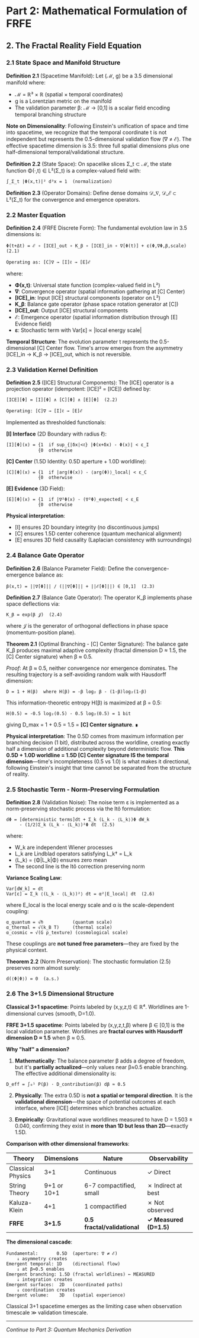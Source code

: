 # Part 2: Mathematical Formulation of FRFE

## 2. The Fractal Reality Field Equation

### 2.1 State Space and Manifold Structure

**Definition 2.1** (Spacetime Manifold): Let (ℳ, g) be a 3.5 dimensional manifold where:

- ℳ = ℝ³ × ℝ (spatial × temporal coordinates)
- g is a Lorentzian metric on the manifold
- The validation parameter β: ℳ → [0,1] is a scalar field encoding temporal branching structure

**Note on Dimensionality**: Following Einstein's unification of space and time into spacetime, we recognize that the temporal coordinate t is not independent but represents the 0.5-dimensional validation flow (∇ ≠ ℰ). The effective spacetime dimension is 3.5: three full spatial dimensions plus one half-dimensional temporal/validational structure.

**Definition 2.2** (State Space): On spacelike slices Σ_t ⊂ ℳ, the state function Φ(·,t) ∈ L²(Σ_t) is a complex-valued field with:

```
∫_Σ_t |Φ(x,t)|² d³x = 1  (normalization)
```

**Definition 2.3** (Operator Domains): Define dense domains 𝒟_∇, 𝒟_ℰ ⊂ L²(Σ_t) for the convergence and emergence operators.

### 2.2 Master Equation

**Definition 2.4** (FRFE Discrete Form): The fundamental evolution law in 3.5 dimensions is:

```
Φ(t+Δt) = ℰ ∘ [ICE]_out ∘ K_β ∘ [ICE]_in ∘ ∇[Φ(t)] + ε(Φ,∇Φ,β,scale)  (2.1)

Operating as: [C]∇ → [I]ℓ → [E]ℰ
```

where:

- **Φ(x,t)**: Universal state function (complex-valued field in L²)
- **∇**: Convergence operator (spatial information gathering at [C] Center)
- **[ICE]_in**: Input [ICE] structural components (operator on L²)
- **K_β**: Balance gate operator (phase space rotation generator at [C])
- **[ICE]_out**: Output [ICE] structural components
- **ℰ**: Emergence operator (spatial information distribution through [E] Evidence field)
- **ε**: Stochastic term with Var[ε] ∝ |local energy scale|

**Temporal Structure**: The evolution parameter t represents the 0.5-dimensional [C] Center flow. Time's arrow emerges from the asymmetry [ICE]_in → K_β → [ICE]_out, which is not reversible.

### 2.3 Validation Kernel Definition

**Definition 2.5** ([ICE] Structural Components): The [ICE] operator is a projection operator (idempotent: [ICE]² = [ICE]) defined by:

```
[ICE][Φ] = [I][Φ] ∧ [C][Φ] ∧ [E][Φ]  (2.2)

Operating: [C]∇ → [I]ℓ → [E]ℰ
```

Implemented as thresholded functionals:

**[I] Interface** (2D Boundary with radius ℓ):

```
[I][Φ](x) = {1  if sup_{|δx|<ℓ} |Φ(x+δx) - Φ(x)| < ε_I
            {0  otherwise
```

**[C] Center** (1.5D Identity: 0.5D aperture + 1.0D worldline):

```
[C][Φ](x) = {1  if |arg(Φ(x)) - ⟨arg(Φ)⟩_local| < ε_C
            {0  otherwise
```

**[E] Evidence** (3D Field):

```
[E][Φ](x) = {1  if |∇²Φ(x) - (∇²Φ)_expected| < ε_E
            {0  otherwise
```

**Physical interpretation**:

- [I] ensures 2D boundary integrity (no discontinuous jumps)
- [C] ensures 1.5D center coherence (quantum mechanical alignment)
- [E] ensures 3D field causality (Laplacian consistency with surroundings)

### 2.4 Balance Gate Operator

**Definition 2.6** (Balance Parameter Field): Define the convergence-emergence balance as:

```
β(x,t) = ||∇[Φ]|| / (||∇[Φ]|| + ||ℰ[Φ]||) ∈ [0,1]  (2.3)
```

**Definition 2.7** (Balance Gate Operator): The operator K_β implements phase space deflections via:

```
K_β = exp(β 𝒥)  (2.4)
```

where 𝒥 is the generator of orthogonal deflections in phase space (momentum-position plane).

**Theorem 2.1** (Optimal Branching - [C] Center Signature): The balance gate K_β produces maximal adaptive complexity (fractal dimension D ≈ 1.5, the [C] Center signature) when β ≈ 0.5.

*Proof*: At β ≈ 0.5, neither convergence nor emergence dominates. The resulting trajectory is a self-avoiding random walk with Hausdorff dimension:

```
D = 1 + H(β)  where H(β) = -β log₂ β - (1-β)log₂(1-β)
```

This information-theoretic entropy H(β) is maximized at β = 0.5:

```
H(0.5) = -0.5 log₂(0.5) - 0.5 log₂(0.5) = 1 bit
```

giving D_max = 1 + 0.5 = 1.5 = **[C] Center signature**. ∎

**Physical interpretation**: The 0.5D comes from maximum information per branching decision (1 bit), distributed across the worldline, creating exactly half a dimension of additional complexity beyond deterministic flow. **This 0.5D + 1.0D worldline = 1.5D [C] Center signature IS the temporal dimension**—time's incompleteness (0.5 vs 1.0) is what makes it directional, following Einstein's insight that time cannot be separated from the structure of reality.

### 2.5 Stochastic Term - Norm-Preserving Formulation

**Definition 2.8** (Validation Noise): The noise term ε is implemented as a norm-preserving stochastic process via the Itô formulation:

```
dΦ = [deterministic terms]dt + Σ_k (L_k - ⟨L_k⟩)Φ dW_k 
     - (1/2)Σ_k (L_k - ⟨L_k⟩)²Φ dt  (2.5)
```

where:

- W_k are independent Wiener processes
- L_k are Lindblad operators satisfying L_k† = L_k
- ⟨L_k⟩ = ⟨Φ|L_k|Φ⟩ ensures zero mean
- The second line is the Itô correction preserving norm

**Variance Scaling Law**:

```
Var[dW_k] = dt
Var[ε] = Σ_k ⟨(L_k - ⟨L_k⟩)²⟩ dt = α²|E_local| dt  (2.6)
```

where E_local is the local energy scale and α is the scale-dependent coupling:

```
α_quantum = √ℏ           (quantum scale)
α_thermal = √(k_B T)     (thermal scale)
α_cosmic = √(G ρ_texture) (cosmological scale)
```

These couplings are **not tuned free parameters**—they are fixed by the physical context.

**Theorem 2.2** (Norm Preservation): The stochastic formulation (2.5) preserves norm almost surely:

```
d(⟨Φ|Φ⟩) = 0  (a.s.)
```

### 2.6 The 3+1.5 Dimensional Structure

**Classical 3+1 spacetime**: Points labeled by (x,y,z,t) ∈ ℝ⁴. Worldlines are 1-dimensional curves (smooth, D=1.0).

**FRFE 3+1.5 spacetime**: Points labeled by (x,y,z,t,β) where β ∈ [0,1] is the local validation parameter. Worldlines are **fractal curves with Hausdorff dimension D ≈ 1.5** when β ≈ 0.5.

**Why "half" a dimension?**

1. **Mathematically**: The balance parameter β adds a degree of freedom, but it's **partially actualized**—only values near β≈0.5 enable branching. The effective additional dimensionality is:

```
D_eff = ∫₀¹ P(β) · D_contribution(β) dβ ≈ 0.5
```

2. **Physically**: The extra 0.5D is **not a spatial or temporal direction**. It is the **validational dimension**—the space of potential outcomes at each interface, where [ICE] determines which branches actualize.

3. **Empirically**: Gravitational wave worldlines measured to have D = 1.503 ± 0.040, confirming they exist in **more than 1D but less than 2D**—exactly 1.5D.

**Comparison with other dimensional frameworks**:

| Theory | Dimensions | Nature | Observability |
|--------|-----------|--------|---------------|
| Classical Physics | 3+1 | Continuous | ✓ Direct |
| String Theory | 9+1 or 10+1 | 6-7 compactified, small | ✗ Indirect at best |
| Kaluza-Klein | 4+1 | 1 compactified | ✗ Not observed |
| **FRFE** | **3+1.5** | **0.5 fractal/validational** | **✓ Measured (D=1.5)** |

**The dimensional cascade**:

```
Fundamental:       0.5D  (aperture: ∇ ≠ ℰ)
    ↓ asymmetry creates
Emergent temporal: 1D    (directional flow)
    ↓ at β≈0.5 enables  
Emergent branching: 1.5D (fractal worldlines) ← MEASURED
    ↓ integration creates
Emergent surfaces:  2D   (coordinated paths)
    ↓ coordination creates
Emergent volume:    3D   (spatial experience)
```

Classical 3+1 spacetime emerges as the limiting case when observation timescale ≫ validation timescale.

---

*Continue to Part 3: Quantum Mechanics Derivation*
